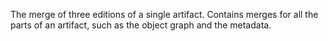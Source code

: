The merge of three editions of a single artifact. Contains merges for all the parts of an artifact, such as the object graph and the metadata.